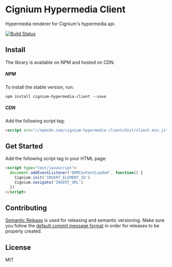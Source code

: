 # Cignium Hypermedia Client

Hypermedia renderer for Cignium's hypermedia api.

[![Build Status](https://travis-ci.org/cignium/hypermedia-client.svg)](https://travis-ci.org/cignium/hypermedia-client)

## Install

The library is available on NPM and hosted on CDN.

##### NPM

To install the stable version, run:

```
npm install cignium-hypermedia-client --save
```

##### CDN

Add the following script tag:

```html
<script src="//npmcdn.com/cignium-hypermedia-client/dist/client.min.js"></script>
```

## Get Started

Add the following script tag in your HTML page:

```html
<script type="text/javascript">
  document.addEventListener('DOMContentLoaded', function() {
    Cignium.init('INSERT_ELEMENT_ID')
    Cignium.navigate('INSERT_URL')
  })
</script>
```

## Contributing

[Semantic Release](https://github.com/semantic-release/semantic-release) is used for releasing and semantic versioning. Make sure you follow the [default commit message format](https://github.com/semantic-release/semantic-release#default-commit-message-format) in order for releases to be properly created.

## License

MIT
